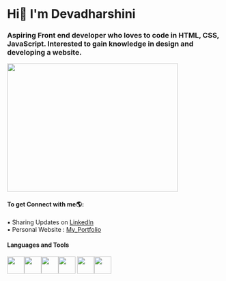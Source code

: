 # Hi👋 I'm Devadharshini

<h3>Aspiring Front end developer who loves to code in HTML, CSS, JavaScript. Interested to gain knowledge in design and developing a website.</h3>
<img src="https://www.motocms.com/blog/wp-content/uploads/2019/11/how-to-become-a-web-developer.jpg"  height="300" width="400">

<h4>To get Connect with me🌎:</h4>
▪ Sharing Updates on <a href="https://www.linkedin.com/in/devadharshinisk43/">LinkedIn</a><br>
▪ Personal Website : <a href="https://melodic-cat-268440.netlify.app">My_Portfolio</a>

<h4>Languages and Tools</h4>
<p><img src="https://img.icons8.com/color/2x/html-5.png" width="40" height="40"><img src="https://img.icons8.com/color/2x/css3.png" width="40" height="40"><img src="https://icons8.com/icon/106036/javascript-logo" width="40" height="40"><img src="https://icons8.com/icon/13679/java-coffee-cup-logo" width="40" height="40">
<img src="https://icons8.com/icon/20906/git" width="40" height="40"><img src="https://img.icons8.com/color/2x/visual-studio-code-2019.png" width="40" height="40"></p>


